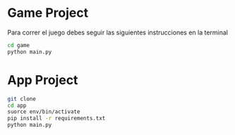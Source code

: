 # Game Project


Para correr el juego debes seguir las siguientes instrucciones en la terminal
```sh 
cd game 
python main.py
```


# App Project

```sh 
git clone
cd app 
suorce env/bin/activate
pip install -r requirements.txt
python main.py
```